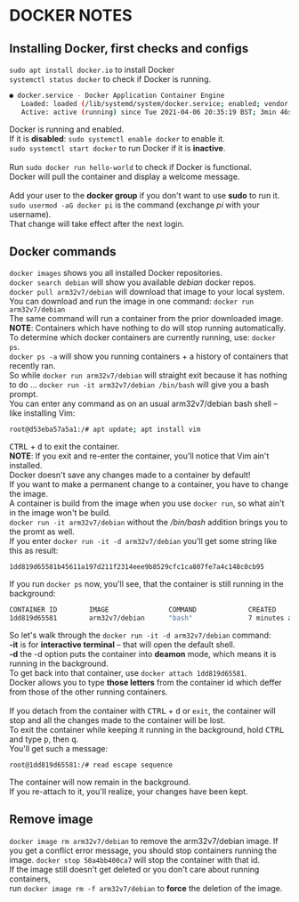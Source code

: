 # DOCKER NOTES
## Installing Docker, first checks and configs
`sudo apt install docker.io` to install Docker <br>
`systemctl status docker` to check if Docker is running. <br>

```bash
● docker.service - Docker Application Container Engine
   Loaded: loaded (/lib/systemd/system/docker.service; enabled; vendor preset: enabled)
   Active: active (running) since Tue 2021-04-06 20:35:19 BST; 3min 46s ago
```

Docker is running and enabled. <br>
If it is **disabled**: `sudo systemctl enable docker` to enable it. <br>
`sudo systemctl start docker` to run Docker if it is **inactive**. <br>
<br>
Run `sudo docker run hello-world` to check if Docker is functional. <br>
Docker will pull the container and display a welcome message. <br>
<br>
Add your user to the **docker group** if you don't want to use **sudo** to run it. <br>
`sudo usermod -aG docker pi` is the command (exchange *pi* with your username). <br>
That change will take effect after the next login. <br>

## Docker commands
`docker images` shows you all installed Docker repositories. <br>
`docker search debian` will show you available *debian* docker repos. <br>
`docker pull arm32v7/debian` will download that image to your local system. <br>
You can download and run the image in one command: `docker run arm32v7/debian` <br>
The same command will run a container from the prior downloaded image. <br>
**NOTE**: Containers which have nothing to do will stop running automatically. <br>
To determine which docker containers are currently running, use: `docker ps`. <br>
`docker ps -a` will show you running containers + a history of containers that recently ran. <br>
So while `docker run arm32v7/debian` will straight exit because it has nothing to do …
`docker run -it arm32v7/debian /bin/bash` will give you a bash prompt. <br>
You can enter any command as on an usual arm32v7/debian bash shell – like installing Vim: <br>

```bash
root@d53eba57a5a1:/# apt update; apt install vim
```

<kbd>CTRL</kbd> + <kbd>d</kbd> to exit the container. <br>
**NOTE**: If you exit and re-enter the container, you'll notice that Vim ain't installed. <br>
Docker doesn't save any changes made to a container by default! <br>
If you want to make a permanent change to a container, you have to change the image. <br>
A container is build from the image when you use `docker run`, so what ain't in the image won't be build. <br>
`docker run -it arm32v7/debian` without the */bin/bash* addition brings you to the promt as well. <br>
If you enter `docker run -it -d arm32v7/debian` you'll get some string like this as result: <br>

```sh
1dd819d65581b45611a197d211f2314eee9b8529cfc1ca807fe7a4c148c0cb95
```

If you run `docker ps` now, you'll see, that the container is still running in the background: <br>

```sh
CONTAINER ID        IMAGE               COMMAND             CREATED             STATUS       
1dd819d65581        arm32v7/debian      "bash"              7 minutes ago       Up 7 minutes
```

So let's walk through the `docker run -it -d arm32v7/debian` command: <br>
**-it** is for **interactive terminal** – that will open the default shell. <br>
**-d** the -d option puts the container into **deamon** mode, which means it is running in the background. <br>
To get back into that container, use `docker attach 1dd819d65581`. <br>
Docker allows you to type **those letters** from the container id which deffer from those of the other running containers. <br>
<br>
If you detach from the container with <kbd>CTRL</kbd> + <kbd>d</kbd> or `exit`, the container will stop and all the changes made to the container will be lost. <br>
To exit the container while keeping it running in the background, hold <kbd>CTRL</kbd> and type <kbd>p</kbd>, then <kbd>q</kbd>. <br>
You'll get such a message: <br>

```sh
root@1dd819d65581:/# read escape sequence
```

The container will now remain in the background. <br>
If you re-attach to it, you'll realize, your changes have been kept. <br> 

## Remove image
`docker image rm arm32v7/debian` to remove the arm32v7/debian image.
If you get a conflict error message, you should stop containers running the image.
`docker stop 50a4bb400ca7` will stop the container with that id. <br>
If the image still doesn't get deleted or you don't care about running containers, <br>
run `docker image rm -f arm32v7/debian` to **force** the deletion of the image. <br>

